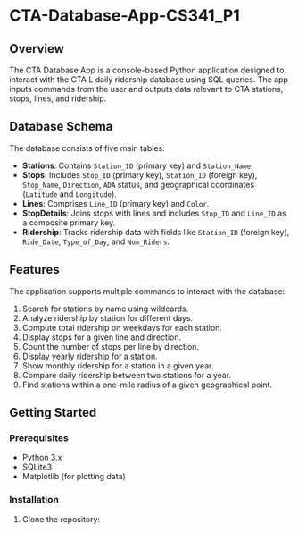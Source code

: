 # CTA-Database-App-CS341_P1

## Overview
The CTA Database App is a console-based Python application designed to interact with the CTA L daily ridership database using SQL queries. The app inputs commands from the user and outputs data relevant to CTA stations, stops, lines, and ridership.

## Database Schema
The database consists of five main tables:
- **Stations**: Contains `Station_ID` (primary key) and `Station_Name`.
- **Stops**: Includes `Stop_ID` (primary key), `Station_ID` (foreign key), `Stop_Name`, `Direction`, `ADA` status, and geographical coordinates (`Latitude` and `Longitude`).
- **Lines**: Comprises `Line_ID` (primary key) and `Color`.
- **StopDetails**: Joins stops with lines and includes `Stop_ID` and `Line_ID` as a composite primary key.
- **Ridership**: Tracks ridership data with fields like `Station_ID` (foreign key), `Ride_Date`, `Type_of_Day`, and `Num_Riders`.

## Features
The application supports multiple commands to interact with the database:
1. Search for stations by name using wildcards.
2. Analyze ridership by station for different days.
3. Compute total ridership on weekdays for each station.
4. Display stops for a given line and direction.
5. Count the number of stops per line by direction.
6. Display yearly ridership for a station.
7. Show monthly ridership for a station in a given year.
8. Compare daily ridership between two stations for a year.
9. Find stations within a one-mile radius of a given geographical point.

## Getting Started

### Prerequisites
- Python 3.x
- SQLite3
- Matplotlib (for plotting data)

### Installation
1. Clone the repository:
